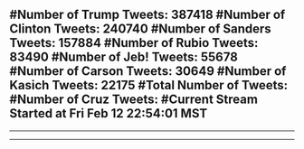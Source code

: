#Number of Trump Tweets: 387418
#Number of Clinton Tweets: 240740
#Number of Sanders Tweets: 157884
#Number of Rubio Tweets: 83490
#Number of Jeb! Tweets: 55678
#Number of Carson Tweets: 30649
#Number of Kasich Tweets: 22175
#Total Number of Tweets:  
#Number of Cruz Tweets: 
#Current Stream Started at Fri Feb 12 22:54:01 MST
---
---
---

